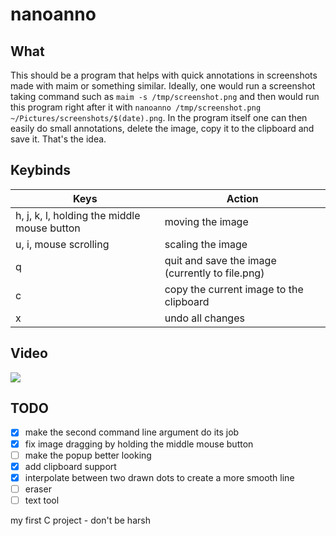 # nanoanno

## What

This should be a program that helps with quick annotations in screenshots made with maim or something similar. Ideally, one would run a screenshot taking command such as `maim -s /tmp/screenshot.png` and then would run this program right after it with `nanoanno /tmp/screenshot.png ~/Pictures/screenshots/$(date).png`. In the program itself one can then easily do small annotations, delete the image, copy it to the clipboard and save it. That's the idea.

## Keybinds
|Keys|Action|
|---|---|
|h, j, k, l, holding the middle mouse button |moving the image|
|u, i, mouse scrolling |scaling the image|
|q |quit and save the image (currently to file.png)|
|c |copy the current image to the clipboard|
|x |undo all changes|

## Video

![](https://cdn.discordapp.com/attachments/833686255446917123/874025047524798525/output.gif)

## TODO
- [x] make the second command line argument do its job
- [x] fix image dragging by holding the middle mouse button
- [ ] make the popup better looking
- [x] add clipboard support
- [x] interpolate between two drawn dots to create a more smooth line
- [ ] eraser
- [ ] text tool

my first C project - don't be harsh

